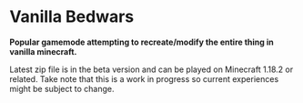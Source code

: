 # Vanilla Bedwars
**Popular gamemode attempting to recreate/modify the entire thing in vanilla minecraft.**

Latest zip file is in the beta version and can be played on Minecraft 1.18.2 or related. Take note that this is a work in progress so current experiences might be subject to change.
